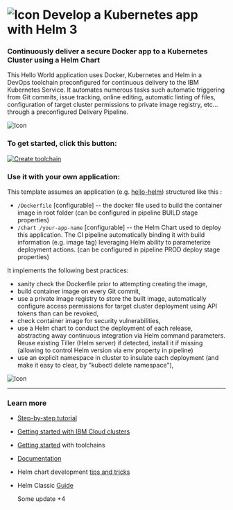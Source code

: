 # ![Icon](./.bluemix/secure-lock-helm.png) Develop a Kubernetes app with Helm 3


### Continuously deliver a secure Docker app to a Kubernetes Cluster using a Helm Chart
This Hello World application uses Docker, Kubernetes and Helm in a DevOps toolchain preconfigured for 
continuous delivery to the IBM Kubernetes Service. It automates numerous tasks such automatic triggering from Git
commits, issue tracking, online editing, automatic linting of files, configuration of target cluster permissions to private image registry, etc... through a preconfigured Delivery Pipeline.

![Icon](./toolchain-flow.png)

### To get started, click this button:
[![Create toolchain](https://cloud.ibm.com/devops/graphics/create_toolchain_button.png)](https://cloud.ibm.com/devops/setup/deploy?repository=https%3A%2F%2Fgithub.com%2Fopen-toolchain%2Fsimple-helm-toolchain&env_id=ibm:yp:us-south)

### Use it with your own application:
This template assumes an application (e.g. [hello-helm](https://github.com/open-toolchain/hello-helm)) structured like this  :
- `/Dockerfile` [configurable] -- the docker file used to build the container image in root folder (can be configured in pipeline BUILD stage properties)
- `/chart /your-app-name`  [configurable] -- the Helm Chart used to deploy this application. The CI pipeline automatically binding it with build information (e.g. image tag) leveraging Helm ability to parameterize deployment actions. (can be configured in pipeline PROD deploy stage properties)

It implements the following best practices:
- sanity check the Dockerfile prior to attempting creating the image,
- build container image on every Git commit,
- use a private image registry to store the built image, automatically configure access permissions for target cluster deployment using API tokens than can be revoked,
- check container image for security vulnerabilities,
- use a Helm chart to conduct the deployment of each release, abstracting away continuous integration via Helm command parameters. Reuse existing Tiller (Helm server) if detected, install it if missing (allowing to control Helm version via env property in pipeline)
- use an explicit namespace in cluster to insulate each deployment (and make it easy to clear, by "kubectl delete namespace"),

![Icon](./pipe.png)

---
### Learn more 

* [Step-by-step tutorial](https://www.ibm.com/cloud/architecture/tutorials/use-develop-kubernetes-app-with-helm-toolchain)
* [Getting started with IBM Cloud clusters](https://cloud.ibm.com/docs/containers/container_index.html?pos=2)
* [Getting started](https://cloud.ibm.com/devops/getting-started) with toolchains
* [Documentation](https://cloud.ibm.com/docs/services/ContinuousDelivery/index.html?pos=2)
* Helm chart development [tips and tricks](https://kubernetes.io/docs/tasks/configure-pod-container/pull-image-private-registry/)
* Helm Classic [Guide](https://kubernetes.io/docs/concepts/containers/images/#using-a-private-registry)

  Some update +4
